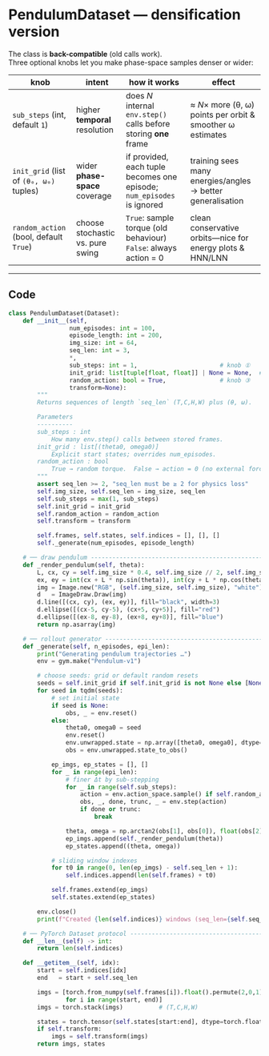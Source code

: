 # PendulumDataset — densification version
The class is **back-compatible** (old calls work).  
Three optional knobs let you make phase-space samples denser or wider:

| knob | intent | how it works | effect |
|------|--------|--------------|--------|
| `sub_steps` (int, default `1`) | higher **temporal** resolution | does *N* internal `env.step()` calls before storing **one** frame | ≈ *N*× more (θ, ω) points per orbit & smoother ω estimates |
| `init_grid` (list of `(θ₀, ω₀)` tuples) | wider **phase-space** coverage | if provided, each tuple becomes one episode; `num_episodes` is ignored | training sees many energies/angles → better generalisation |
| `random_action` (bool, default `True`) | choose stochastic vs. pure swing | `True`: sample torque (old behaviour) `False`: always action = 0 | clean conservative orbits—nice for energy plots & HNN/LNN |

---

## Code

```python
class PendulumDataset(Dataset):
    def __init__(self,
                 num_episodes: int = 100,
                 episode_length: int = 200,
                 img_size: int = 64,
                 seq_len: int = 3,
                 *,
                 sub_steps: int = 1,                       # knob ①
                 init_grid: list[tuple[float, float]] | None = None,  # knob ②
                 random_action: bool = True,               # knob ③
                 transform=None):
        """
        Returns sequences of length `seq_len` (T,C,H,W) plus (θ, ω).

        Parameters
        ----------
        sub_steps : int
            How many env.step() calls between stored frames.
        init_grid : list[(theta0, omega0)]
            Explicit start states; overrides num_episodes.
        random_action : bool
            True → random torque.  False → action = 0 (no external force).
        """
        assert seq_len >= 2, "seq_len must be ≥ 2 for physics loss"
        self.img_size, self.seq_len = img_size, seq_len
        self.sub_steps = max(1, sub_steps)
        self.init_grid = init_grid
        self.random_action = random_action
        self.transform = transform

        self.frames, self.states, self.indices = [], [], []
        self._generate(num_episodes, episode_length)

    # ── draw pendulum ---------------------------------------------------
    def _render_pendulum(self, theta):
        L, cx, cy = self.img_size * 0.4, self.img_size // 2, self.img_size // 2
        ex, ey = int(cx + L * np.sin(theta)), int(cy + L * np.cos(theta))
        img = Image.new("RGB", (self.img_size, self.img_size), "white")
        d   = ImageDraw.Draw(img)
        d.line([(cx, cy), (ex, ey)], fill="black", width=3)
        d.ellipse([(cx-5, cy-5), (cx+5, cy+5)], fill="red")
        d.ellipse([(ex-8, ey-8), (ex+8, ey+8)], fill="blue")
        return np.asarray(img)

    # ── rollout generator ----------------------------------------------
    def _generate(self, n_episodes, epi_len):
        print("Generating pendulum trajectories …")
        env = gym.make("Pendulum-v1")

        # choose seeds: grid or default random resets
        seeds = self.init_grid if self.init_grid is not None else [None] * n_episodes
        for seed in tqdm(seeds):
            # set initial state
            if seed is None:
                obs, _ = env.reset()
            else:
                theta0, omega0 = seed
                env.reset()
                env.unwrapped.state = np.array([theta0, omega0], dtype=np.float32)
                obs = env.unwrapped.state_to_obs()

            ep_imgs, ep_states = [], []
            for _ in range(epi_len):
                # finer Δt by sub-stepping
                for _ in range(self.sub_steps):
                    action = env.action_space.sample() if self.random_action else np.array([0.0])
                    obs, _, done, trunc, _ = env.step(action)
                    if done or trunc:
                        break

                theta, omega = np.arctan2(obs[1], obs[0]), float(obs[2])
                ep_imgs.append(self._render_pendulum(theta))
                ep_states.append((theta, omega))

            # sliding window indexes
            for t0 in range(0, len(ep_imgs) - self.seq_len + 1):
                self.indices.append(len(self.frames) + t0)

            self.frames.extend(ep_imgs)
            self.states.extend(ep_states)

        env.close()
        print(f"Created {len(self.indices)} windows (seq_len={self.seq_len})")

    # ── PyTorch Dataset protocol ---------------------------------------
    def __len__(self) -> int:
        return len(self.indices)

    def __getitem__(self, idx):
        start = self.indices[idx]
        end   = start + self.seq_len

        imgs = [torch.from_numpy(self.frames[i]).float().permute(2,0,1)/255.
                for i in range(start, end)]
        imgs = torch.stack(imgs)          # (T,C,H,W)

        states = torch.tensor(self.states[start:end], dtype=torch.float32)  # (T,2)
        if self.transform:
            imgs = self.transform(imgs)
        return imgs, states
```